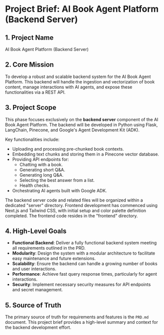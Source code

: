 # Project Brief: AI Book Agent Platform (Backend Server)

## 1. Project Name

AI Book Agent Platform (Backend Server)

## 2. Core Mission

To develop a robust and scalable backend system for the AI Book Agent Platform. This backend will handle the ingestion and vectorization of book content, manage interactions with AI agents, and expose these functionalities via a REST API.

## 3. Project Scope

This phase focuses exclusively on the **backend server** component of the AI Book Agent Platform. The backend will be developed in Python using Flask, LangChain, Pinecone, and Google's Agent Development Kit (ADK).

Key functionalities include:

- Uploading and processing pre-chunked book contexts.
- Embedding text chunks and storing them in a Pinecone vector database.
- Providing API endpoints for:
  - Chatting with a book.
  - Generating short Q&A.
  - Generating long Q&A.
  - Selecting the best answer from a list.
  - Health checks.
- Orchestrating AI agents built with Google ADK.

The backend server code and related files will be organized within a dedicated "server" directory.
Frontend development has commenced using Next.js and Tailwind CSS, with initial setup and color palette definition completed. The frontend code resides in the "frontend" directory.

## 4. High-Level Goals

- **Functional Backend**: Deliver a fully functional backend system meeting all requirements outlined in the PRD.
- **Modularity**: Design the system with a modular architecture to facilitate easy maintenance and future extensions.
- **Scalability**: Ensure the backend can handle a growing number of books and user interactions.
- **Performance**: Achieve fast query response times, particularly for agent interactions.
- **Security**: Implement necessary security measures for API endpoints and secret management.

## 5. Source of Truth

The primary source of truth for requirements and features is the `PRD.md` document. This project brief provides a high-level summary and context for the backend development effort.
